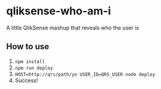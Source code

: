 # qliksense-who-am-i
A little QlikSense mashup that reveals who the user is

## How to use
1. `npm install`
2. `npm run deploy`
3. `HOST=http://qrs/path/yo USER_ID=QRS_USER node deploy`
4. Success!
